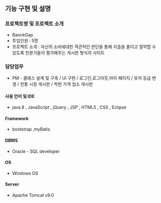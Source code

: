 ## 기능 구현 및 설명
### 프로젝트명 및 프로젝트 소개
+ BanckGap
+ 투입인원 : 5명
+ 프로젝트 소개 : 자신의 소비에대한 객관적인 판단을 통해 지출을 줄이고 절약할 수 있도록 전문가들이 평가해주는 게시판 형식의 사이트

### 담당업무
+ PM - 클래스 설계 및 구축 / UI 구현 / 로그인,로그아웃,마이 페이지 / 유저 등급 변경 / 전통 시장 게시판 / 착한 가격 업소 게시판

#### 사용 언어 및 IDE
+ java 8 , JavaScript , jQuery , JSP , HTML5 , CSS , Eclipse

#### Framework
+ bootstrap ,myBatis

#### DBMS
+ Oracle - SQL developer

#### OS
+ Windows OS

#### Server
+ Apache Tomcat v9.0
